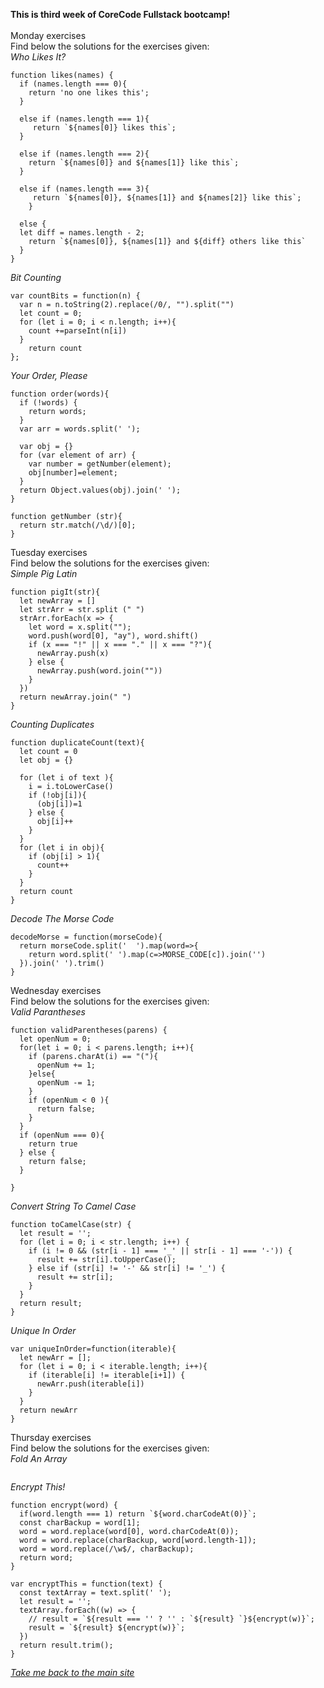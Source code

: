 **This is third week of CoreCode Fullstack bootcamp!**<br><br>
Monday exercises <br>
Find below the solutions for the exercises given:<br>
*Who Likes It?*<br>
```
function likes(names) {
  if (names.length === 0){
    return 'no one likes this';
  }
  
  else if (names.length === 1){
     return `${names[0]} likes this`;
  } 
  
  else if (names.length === 2){
    return `${names[0]} and ${names[1]} like this`;
  } 
  
  else if (names.length === 3){
     return `${names[0]}, ${names[1]} and ${names[2]} like this`;
    }
  
  else {
  let diff = names.length - 2;
    return `${names[0]}, ${names[1]} and ${diff} others like this`
  }   
}
```
*Bit Counting*<br>
```
var countBits = function(n) {
  var n = n.toString(2).replace(/0/, "").split("")
  let count = 0;
  for (let i = 0; i < n.length; i++){
    count +=parseInt(n[i])
  }
    return count
};
```
*Your Order, Please*<br>
```
function order(words){
  if (!words) {
    return words;
  }
  var arr = words.split(' ');
  
  var obj = {}
  for (var element of arr) {
    var number = getNumber(element);
    obj[number]=element;
  }
  return Object.values(obj).join(' '); 
}

function getNumber (str){
  return str.match(/\d/)[0];
}
```
Tuesday exercises <br>
Find below the solutions for the exercises given:<br>
*Simple Pig Latin*<br>
```
function pigIt(str){
  let newArray = []
  let strArr = str.split (" ")
  strArr.forEach(x => {
    let word = x.split("");
    word.push(word[0], "ay"), word.shift()
    if (x === "!" || x === "." || x === "?"){
      newArray.push(x)    
    } else {
      newArray.push(word.join(""))
    }
  })
  return newArray.join(" ")
}
```
*Counting Duplicates*<br>
```
function duplicateCount(text){
  let count = 0
  let obj = {}
  
  for (let i of text ){
    i = i.toLowerCase()
    if (!obj[i]){
      (obj[i])=1
    } else {
      obj[i]++
    }
  }
  for (let i in obj){
    if (obj[i] > 1){
      count++
    }
  }
  return count
}

```
*Decode The Morse Code*<br>
```
decodeMorse = function(morseCode){
  return morseCode.split('  ').map(word=>{
    return word.split(' ').map(c=>MORSE_CODE[c]).join('')
  }).join(' ').trim()
}
```
Wednesday exercises <br>
Find below the solutions for the exercises given:<br>
*Valid Parantheses*<br>
```
function validParentheses(parens) {
  let openNum = 0;
  for(let i = 0; i < parens.length; i++){
    if (parens.charAt(i) == "("){
      openNum += 1;
    }else{
      openNum -= 1;
    }
    if (openNum < 0 ){
      return false;
    }   
  }
  if (openNum === 0){
    return true
  } else {
    return false;
  }
  
}
```
*Convert String To Camel Case*<br>
```
function toCamelCase(str) {
  let result = '';
  for (let i = 0; i < str.length; i++) {
    if (i != 0 && (str[i - 1] === '_' || str[i - 1] === '-')) {
      result += str[i].toUpperCase();
    } else if (str[i] != '-' && str[i] != '_') {
      result += str[i];
    }
  }
  return result;
}
```
*Unique In Order*<br>
```
var uniqueInOrder=function(iterable){
  let newArr = [];
  for (let i = 0; i < iterable.length; i++){
    if (iterable[i] != iterable[i+1]) {
      newArr.push(iterable[i])
    }
  }
  return newArr
}
```
Thursday exercises <br>
Find below the solutions for the exercises given:<br>
*Fold An Array*<br>
```
```
*Encrypt This!*<br>
```
function encrypt(word) {
  if(word.length === 1) return `${word.charCodeAt(0)}`;
  const charBackup = word[1];
  word = word.replace(word[0], word.charCodeAt(0));
  word = word.replace(charBackup, word[word.length-1]);
  word = word.replace(/\w$/, charBackup);
  return word;
}

var encryptThis = function(text) {
  const textArray = text.split(' ');
  let result = '';
  textArray.forEach((w) => {
    // result = `${result === '' ? '' : `${result} `}${encrypt(w)}`;
    result = `${result} ${encrypt(w)}`;
  })
  return result.trim();
}
```
*[Take me back to the main site](https://github.com/victorok17/CoreCode_ReadMe)*
